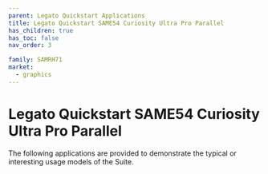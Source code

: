 ```yaml
---
parent: Legato Quickstart Applications
title: Legato Quickstart SAME54 Curiosity Ultra Pro Parallel
has_children: true
has_toc: false
nav_order: 3

family: SAMRH71
market:
  - graphics
---
```


# Legato Quickstart SAME54 Curiosity Ultra Pro Parallel

The following applications are provided to demonstrate the typical or interesting usage models of the Suite.

